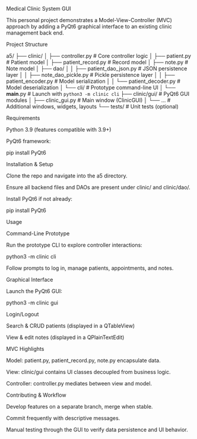 Medical Clinic System GUI

This personal project demonstrates a Model-View-Controller (MVC) approach by adding a PyQt6 graphical interface to an existing clinic management back end.

Project Structure

a5/
├── clinic/
│   ├── controller.py           # Core controller logic
│   ├── patient.py              # Patient model
│   ├── patient_record.py       # Record model
│   ├── note.py                 # Note model
│   ├── dao/
│   │   ├── patient_dao_json.py # JSON persistence layer
│   │   ├── note_dao_pickle.py  # Pickle persistence layer
│   │   ├── patient_encoder.py  # Model serialization
│   │   └── patient_decoder.py  # Model deserialization
│   └── cli/                    # Prototype command-line UI
│       └── __main__.py         # Launch with `python3 -m clinic cli`
├── clinic/gui/                 # PyQt6 GUI modules
│   ├── clinic_gui.py           # Main window (ClinicGUI)
│   └── ...                     # Additional windows, widgets, layouts
└── tests/                      # Unit tests (optional)

Requirements

Python 3.9 (features compatible with 3.9+)

PyQt6 framework:

pip install PyQt6

Installation & Setup

Clone the repo and navigate into the a5 directory.

Ensure all backend files and DAOs are present under clinic/ and clinic/dao/.

Install PyQt6 if not already:

pip install PyQt6

Usage

Command-Line Prototype

Run the prototype CLI to explore controller interactions:

python3 -m clinic cli

Follow prompts to log in, manage patients, appointments, and notes.

Graphical Interface

Launch the PyQt6 GUI:

python3 -m clinic gui

Login/Logout

Search & CRUD patients (displayed in a QTableView)

View & edit notes (displayed in a QPlainTextEdit)

MVC Highlights

Model: patient.py, patient_record.py, note.py encapsulate data.

View: clinic/gui contains UI classes decoupled from business logic.

Controller: controller.py mediates between view and model.

Contributing & Workflow

Develop features on a separate branch, merge when stable.

Commit frequently with descriptive messages.

Manual testing through the GUI to verify data persistence and UI behavior.
